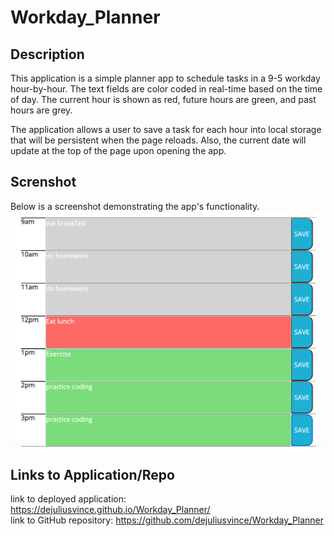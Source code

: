 # Workday_Planner

## Description
This application is a simple planner app to schedule tasks in a 9-5 workday hour-by-hour. The text fields are color coded in real-time based on the time of day. The current hour is shown as red, future hours are green, and past hours are grey.

The application allows a user to save a task for each hour into local storage that will be persistent when the page reloads. Also, the current date will update at the top of the page upon opening the app. 

## Screnshot
Below is a screenshot demonstrating the app's functionality.
![Screenshot of app with time slots color coded](./workday_planner_screenshot.png)

## Links to Application/Repo
link to deployed application: https://dejuliusvince.github.io/Workday_Planner/ <br />
link to GitHub repository: https://github.com/dejuliusvince/Workday_Planner


